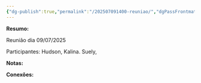 ```yaml
---
{"dg-publish":true,"permalink":"/202507091400-reuniao/","dgPassFrontmatter":true,"created":"2025-07-09T14:44:59.982-03:00","updated":"2025-07-09T14:46:10.553-03:00"}
---
```


**Resumo:**

Reunião dia 09/07/2025

Participantes: Hudson, Kalina. Suely, 



**Notas:**




**Conexões:**